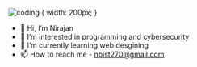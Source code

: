 ![coding](https://user-images.githubusercontent.com/38756870/198891783-b77e52b6-4a93-48a8-bfad-d7fdd34f5a72.gif) { width: 200px; }

- 👋 Hi, I’m Nirajan
- 👀 I’m interested in programming and cybersecurity
- 🌱 I’m currently learning web desgining
- 📫 How to reach me - nbist270@gmail.com

<!---
nbist24k/nbist24k is a ✨ special ✨ repository because its `README.md` (this file) appears on your GitHub profile.
You can click the Preview link to take a look at your changes.
--->
